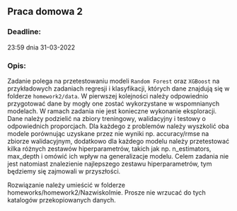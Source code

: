 ## Praca domowa 2

### Deadline: 
23:59 dnia 31-03-2022

### Opis: 
Zadanie polega na przetestowaniu modeli `Random Forest` oraz `XGBoost` na przykładowych zadaniach regresji i klasyfikacji, których dane znajdują się w folderze `homework2/data`. W pierwszej kolejności należy odpowiednio przygotować dane by mogły one zostać wykorzystane w wspomnianych modelach. W ramach zadania nie jest konieczne wykonanie eksploracji. Dane należy podzielić na zbiory treningowy, walidacyjny i testowy o odpowiednich proporcjach. Dla każdego z problemów należy wyszkolić oba modele porównując uzyskane przez nie wyniki np. accuracy/rmse na zbiorze walidacyjnym, dodatkowo dla każdego modelu należy przetestować kilka różnych zestawów hiperparametrów, takich jak np. n_estimators, max_depth i omówić ich wpływ na generalizacje modelu. Celem zadania nie jest natomiast znalezienie najlepszego zestawu hiperparametrów, tym będziemy się zajmowali w przyszłości.

Rozwiązanie należy umieścić w folderze homeworks/homework2/NazwiskoImie. Prosze nie wrzucać do tych katalogów przekopiowanych danych.
